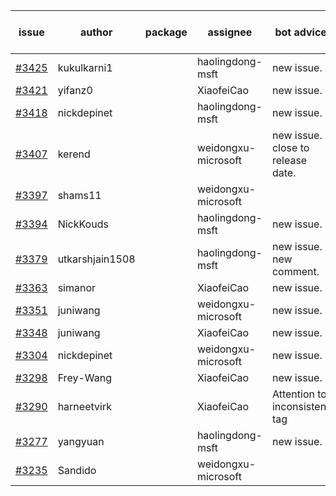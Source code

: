 | issue | author | package | assignee | bot advice | created date of issue | target release date | date from target |
| ------ | ------ | ------ | ------ | ------ | ------ | ------ | :-----: |
| [#3425](https://github.com/Azure/sdk-release-request/issues/3425) | kukulkarni1 |  | haolingdong-msft | new issue. | 11-16 | 12-23 |  |
| [#3421](https://github.com/Azure/sdk-release-request/issues/3421) | yifanz0 |  | XiaofeiCao | new issue. | 11-16 | 12-23 |  |
| [#3418](https://github.com/Azure/sdk-release-request/issues/3418) | nickdepinet |  | haolingdong-msft | new issue. | 11-15 | 12-23 |  |
| [#3407](https://github.com/Azure/sdk-release-request/issues/3407) | kerend |  | weidongxu-microsoft | new issue. close to release date.  | 11-14 | 11-15 | -2 |
| [#3397](https://github.com/Azure/sdk-release-request/issues/3397) | shams11 |  | weidongxu-microsoft |  | 11-10 | 11-25 |  |
| [#3394](https://github.com/Azure/sdk-release-request/issues/3394) | NickKouds |  | haolingdong-msft | new issue. | 11-09 | 11-25 |  |
| [#3379](https://github.com/Azure/sdk-release-request/issues/3379) | utkarshjain1508 |  | haolingdong-msft | new issue. new comment. | 11-07 | 11-25 |  |
| [#3363](https://github.com/Azure/sdk-release-request/issues/3363) | simanor |  | XiaofeiCao | new issue. | 11-02 | 11-25 |  |
| [#3351](https://github.com/Azure/sdk-release-request/issues/3351) | juniwang |  | weidongxu-microsoft | new issue. | 11-02 | 11-25 |  |
| [#3348](https://github.com/Azure/sdk-release-request/issues/3348) | juniwang |  | XiaofeiCao | new issue. | 11-02 | 11-25 |  |
| [#3304](https://github.com/Azure/sdk-release-request/issues/3304) | nickdepinet |  | weidongxu-microsoft | new issue. | 10-26 | 11-25 |  |
| [#3298](https://github.com/Azure/sdk-release-request/issues/3298) | Frey-Wang |  | XiaofeiCao | new issue. | 10-26 | 11-25 |  |
| [#3290](https://github.com/Azure/sdk-release-request/issues/3290) | harneetvirk |  | XiaofeiCao | Attention to inconsistent tag | 10-25 | 11-25 |  |
| [#3277](https://github.com/Azure/sdk-release-request/issues/3277) | yangyuan |  | haolingdong-msft | new issue. | 10-18 | 11-25 |  |
| [#3235](https://github.com/Azure/sdk-release-request/issues/3235) | Sandido |  | weidongxu-microsoft |  | 09-30 | 10-17 |  |
